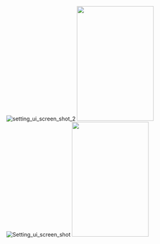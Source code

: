 

![setting_ui_screen_shot_2](https://user-images.githubusercontent.com/113905423/195819412-1190a857-f600-4447-807f-d5ea4348b88d.png)
<img src="https://user-images.githubusercontent.com/113905423/195819412-1190a857-f600-4447-807f-d5ea4348b88d.png" width="200" height="300">
![Setting_ui_screen_shot](https://user-images.githubusercontent.com/113905423/195819420-daf3340e-5917-4692-8dd1-4f8badeac46b.png)
<img src="https://user-images.githubusercontent.com/113905423/195819420-daf3340e-5917-4692-8dd1-4f8badeac46b.png" width="200" height="300">

